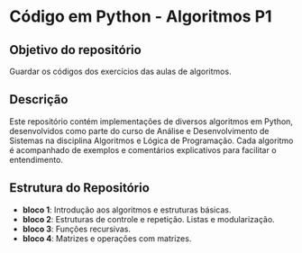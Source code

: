 # Código em Python - Algoritmos P1

## Objetivo do repositório

Guardar os códigos dos exercícios das aulas de algoritmos.

## Descrição

Este repositório contém implementações de diversos algoritmos em Python, desenvolvidos como parte do curso de Análise e Desenvolvimento de Sistemas na disciplina Algoritmos e Lógica de Programação. Cada algoritmo é acompanhado de exemplos e comentários explicativos para facilitar o entendimento.

## Estrutura do Repositório

- **bloco 1**: Introdução aos algoritmos e estruturas básicas.
- **bloco 2**: Estruturas de controle e repetição. Listas e modularização.
- **bloco 3**: Funções recursivas.
- **bloco 4**: Matrizes e operações com matrizes.
